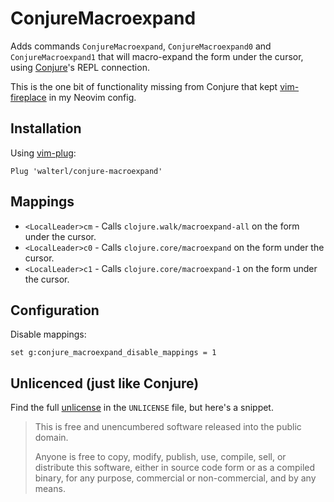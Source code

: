 # ConjureMacroexpand

Adds commands `ConjureMacroexpand`, `ConjureMacroexpand0` and
`ConjureMacroexpand1` that will macro-expand the form under the cursor, using
[Conjure](https://github.com/Olical/conjure)'s REPL connection.

This is the one bit of functionality missing from Conjure that kept
[vim-fireplace](https://github.com/tpope/vim-fireplace/) in my Neovim config.

## Installation

Using [vim-plug](https://github.com/junegunn/vim-plug):

```viml
Plug 'walterl/conjure-macroexpand'
```

## Mappings

* `<LocalLeader>cm` - Calls `clojure.walk/macroexpand-all` on the form under the cursor.
* `<LocalLeader>c0` - Calls `clojure.core/macroexpand` on the form under the cursor.
* `<LocalLeader>c1` - Calls `clojure.core/macroexpand-1` on the form under the cursor.

## Configuration

Disable mappings:

```viml
set g:conjure_macroexpand_disable_mappings = 1
```

## Unlicenced (just like Conjure)

Find the full [unlicense](http://unlicense.org/) in the `UNLICENSE` file, but here's a snippet.

> This is free and unencumbered software released into the public domain.
>
> Anyone is free to copy, modify, publish, use, compile, sell, or distribute this software, either in source code form or as a compiled binary, for any purpose, commercial or non-commercial, and by any means.
